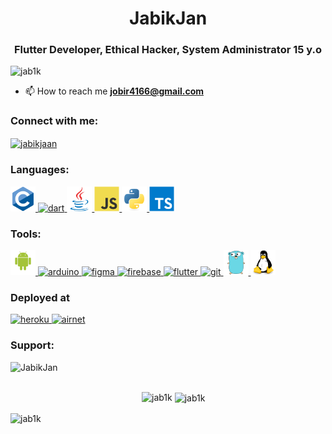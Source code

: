 <h1 align="center">JabikJan</h1>
<h3 align="center">Flutter Developer, Ethical Hacker, System Administrator 15 y.o</h3>

<p align="left"> <img src="https://komarev.com/ghpvc/?username=jab1k&label=Profile%20views&color=0e75b6&style=flat" alt="jab1k" /> </p>

- 📫 How to reach me **jobir4166@gmail.com**

<h3 align="left">Connect with me:</h3>
<p align="left">
<a href="https://instagram.com/jabikjaan" target="blank"><img align="center" src="https://raw.githubusercontent.com/rahuldkjain/github-profile-readme-generator/master/src/images/icons/Social/instagram.svg" alt="jabikjaan" height="30" width="40" /></a>
</p>

<h3 align="left">Languages:</h3>
<p align="left"> 
  <a href="https://www.cprogramming.com/" target="_blank" rel="noreferrer"> 
    <img src="https://raw.githubusercontent.com/devicons/devicon/master/icons/c/c-original.svg" alt="c" width="40" height="40"/> 
  </a> 
  <a href="https://dart.dev" target="_blank" rel="noreferrer"> 
    <img src="https://www.vectorlogo.zone/logos/dartlang/dartlang-icon.svg" alt="dart" width="40" height="40"/> 
  </a> 
  <a href="https://www.java.com" target="_blank" rel="noreferrer"> 
    <img src="https://raw.githubusercontent.com/devicons/devicon/master/icons/java/java-original.svg" alt="java" width="40" height="40"/> 
  </a> 
  <a href="https://developer.mozilla.org/en-US/docs/Web/JavaScript" target="_blank" rel="noreferrer"> 
    <img src="https://raw.githubusercontent.com/devicons/devicon/master/icons/javascript/javascript-original.svg" alt="javascript" width="40" height="40"/> 
  </a> 
  <a href="https://www.python.org" target="_blank" rel="noreferrer"> 
    <img src="https://raw.githubusercontent.com/devicons/devicon/master/icons/python/python-original.svg" alt="python" width="40" height="40"/> 
  </a> 
  <a href="https://www.typescriptlang.org/" target="_blank" rel="noreferrer"> 
    <img src="https://raw.githubusercontent.com/devicons/devicon/master/icons/typescript/typescript-original.svg" alt="typescript" width="40" height="40"/> 
  </a> 
</p>

<h3 align="left">Tools:</h3>
<p align="left"> 
  <a href="https://developer.android.com" target="_blank" rel="noreferrer"> 
    <img src="https://raw.githubusercontent.com/devicons/devicon/master/icons/android/android-original-wordmark.svg" alt="android" width="40" height="40"/> 
  </a> 
  <a href="https://www.arduino.cc/" target="_blank" rel="noreferrer"> 
    <img src="https://cdn.worldvectorlogo.com/logos/arduino-1.svg" alt="arduino" width="40" height="40"/> 
  </a> 
  <a href="https://www.figma.com/" target="_blank" rel="noreferrer"> 
    <img src="https://www.vectorlogo.zone/logos/figma/figma-icon.svg" alt="figma" width="40" height="40"/> 
  </a> 
  <a href="https://firebase.google.com/" target="_blank" rel="noreferrer"> 
    <img src="https://www.vectorlogo.zone/logos/firebase/firebase-icon.svg" alt="firebase" width="40" height="40"/> 
  </a> 
  <a href="https://flutter.dev" target="_blank" rel="noreferrer"> 
    <img src="https://www.vectorlogo.zone/logos/flutterio/flutterio-icon.svg" alt="flutter" width="40" height="40"/> 
  </a> 
  <a href="https://git-scm.com/" target="_blank" rel="noreferrer"> 
    <img src="https://www.vectorlogo.zone/logos/git-scm/git-scm-icon.svg" alt="git" width="40" height="40"/> 
  </a> 
  <a href="https://golang.org" target="_blank" rel="noreferrer"> 
    <img src="https://raw.githubusercontent.com/devicons/devicon/master/icons/go/go-original.svg" alt="go" width="40" height="40"/> 
  </a> 
  <a href="https://www.linux.org/" target="_blank" rel="noreferrer"> 
    <img src="https://raw.githubusercontent.com/devicons/devicon/master/icons/linux/linux-original.svg" alt="linux" width="40" height="40"/> 
  </a> 
</p>

<h3 align="left">Deployed at</h3>
<p align="left"> 
  <a href="https://heroku.com" target="_blank" rel="noreferrer"> 
    <img src="https://www.vectorlogo.zone/logos/heroku/heroku-icon.svg" alt="heroku" width="40" height="40"/> 
  </a> 
  <a href="https://airnet.uz/" target="_blank" rel="noreferrer"> 
    <img src="https://encrypted-tbn0.gstatic.com/images?q=tbn:ANd9GcRxs87ikDbovcv2XsS-OJ3i0JNpl13AG-qEtw&s" alt="airnet" width="40" height="40"/> 
  </a> 
</p>

<h3 align="left">Support:</h3>
<p><a href="https://www.buymeacoffee.com/JabikJan"> <img align="left" src="https://cdn.buymeacoffee.com/buttons/v2/default-yellow.png" height="50" width="210" alt="JabikJan" /></a></p><br><br>

<p><img align="left" src="https://github-readme-stats.vercel.app/api/top-langs?username=jab1k&show_icons=true&locale=en&layout=compact" alt="jab1k" /></p>

<p>&nbsp;<img align="center" src="https://github-readme-stats.vercel.app/api?username=jab1k&show_icons=true&locale=en" alt="jab1k" /></p>

<p><img align="center" src="https://github-readme-streak-stats.herokuapp.com/?user=jab1k&" alt="jab1k" /></p>

